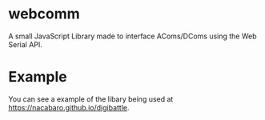 # webcomm
A small JavaScript Library made to interface AComs/DComs using the Web Serial API.

# Example
You can see a example of the libary being used at https://nacabaro.github.io/digibattle.
